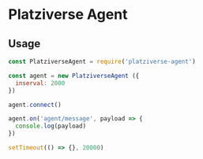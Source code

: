 # Platziverse Agent

## Usage

```js
const PlatziverseAgent = require('platziverse-agent')

const agent = new PlatziverseAgent ({
  inserval: 2000
})

agent.connect()

agent.on('agent/message', payload => {
  console.log(payload)
})

setTimeout(() => {}, 20000)
```